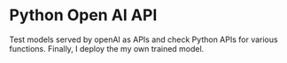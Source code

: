 # Python Open AI API
Test models served by openAI as APIs and check Python APIs for various functions. Finally, I deploy the my own trained model.
